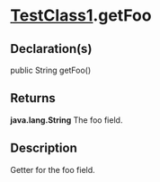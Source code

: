 # [TestClass1](../TestClass1.md).getFoo

## Declaration(s)

public String getFoo()

## Returns

**java.lang.String** The foo field.

## Description

Getter for the foo field.
